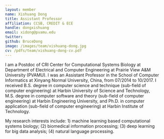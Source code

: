 ```yaml
---
layout: member
name: Xishuang Dong
title: Assistant Professor
affiliation: CCSB, CREDIT & ECE
handle: dongxishuang
email: xidong@pvamu.edu
twitter: 
github: BruceDong
image: /images/team/xishuang-dong.jpg
cv: /pdfs/team/xishuang-dong-cv.pdf
---
```


I am a Postdoc of CRI Center for Computational Systems Biology at Department of Electrical and Computer Engineering at Prairie View A&M University (PVAMU). I was an Assistant Professor in the School of Computer Informatics at Xinyang Normal University, China, from 07/2014 to 10/2017. I received B.S. degree in computer science and technique (sub-field of computer engineering) at Harbin University of Science and Technology, M.S. degree in computer software and theory (sub-field of computer engineering) at Harbin Engineering University, and Ph.D. in computer application (sub-field of computer engineering) at Harbin Institute of Technology.

My research interests include: 1) machine learning based computational systems biology; (2) biomedical information processing; (3) deep learning for big data analysis; (4) natural language processing.

